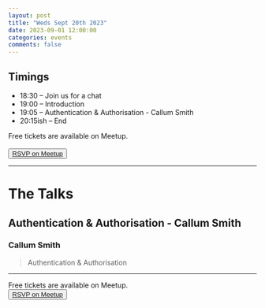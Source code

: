 ```yaml
---
layout: post
title: "Weds Sept 20th 2023"
date: 2023-09-01 12:00:00
categories: events
comments: false
---
```


## Timings

* 18:30 – Join us for a chat
* 19:00 – Introduction
* 19:05 – Authentication & Authorisation - Callum Smith
* 20:15ish – End

Free tickets are available on Meetup.  
<br><button>[RSVP on Meetup](https://www.meetup.com/leedsphp/events/295672427/)</button>

<hr/>

# The Talks

## Authentication & Authorisation - Callum Smith

### Callum Smith 

> Authentication & Authorisation
<hr/>

Free tickets are available on Meetup.
<br><button>[RSVP on Meetup](https://www.meetup.com/leedsphp/events/295672427/)</button>
